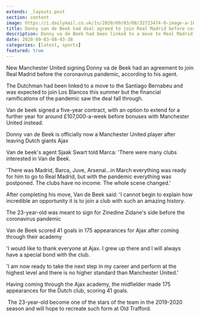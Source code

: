 ```yaml
---
extends: _layouts.post
section: content
image: https://i.dailymail.co.uk/1s/2020/09/03/08/32723474-0-image-a-10_1599117851187.jpg 
title: Donny van de Beek had deal agreed to join Real Madrid before coronavirus pandemic 
description: Donny va de Beek had been linked to a move to Real Madrid and was expected to join Los Blancos this summer but the financial ramifications of the pandemic saw the deal fall through. 
date: 2020-09-03-08-43-38 
categories: [latest, sports] 
featured: true 
--- 
```

New Manchester United signing Donny va de Beek had an agreement to join Real Madrid before the coronavirus pandemic, according to his agent.

The Dutchman had been linked to a move to the Santiago Bernabeu and was expected to join Los Blancos this summer but the financial ramifications of the pandemic saw the deal fall through.   

Van de beek signed a five-year contract, with an option to extend for a further year for around £107,000-a-week before bonuses with Manchester United instead. 

Donny van de Beek is officially now a Manchester United player after leaving Dutch giants Ajax

Van de beek's agent Sjaak Swart told Marca: 'There were many clubs interested in Van de Beek.

'There was Madrid, Barca, Juve, Arsenal…in March everything was ready for him to go to Real Madrid, but with the pandemic everything was postponed. The clubs have no income. The whole scene changed.'   

After completing his move, Van de Beek said: 'I cannot begin to explain how incredible an opportunity it is to join a club with such an amazing history.

The 23-year-old was meant to sign for Zinedine Zidane's side before the coronavirus pandemic 

Van de Beek scored 41 goals in 175 appearances for Ajax after coming through their academy

'I would like to thank everyone at Ajax. I grew up there and I will always have a special bond with the club.

'I am now ready to take the next step in my career and perform at the highest level and there is no higher standard than Manchester United.'

Having coming through the Ajax academy, the midfielder made 175 appearances for the Dutch club, scoring 41 goals.  

 The 23-year-old become one of the stars of the team in the 2019-2020 season and will hope to recreate such form at Old Trafford. 

